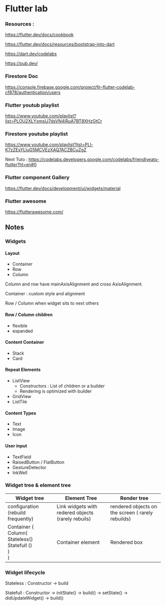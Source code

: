 # Flutter lab

### Resources :
https://flutter.dev/docs/cookbook

https://flutter.dev/docs/resources/bootstrap-into-dart

https://dart.dev/codelabs

https://pub.dev/

### Firestore Doc
https://console.firebase.google.com/project/fir-flutter-codelab-cf878/authentication/users

### Flutter youtub playlist
https://www.youtube.com/playlist?list=PLOU2XLYxmsIJ7dsVN4iRuA7BT8XHzGtCr

### Firestore youtube playlist
https://www.youtube.com/playlist?list=PLl-K7zZEsYLluG5MCVEzXAQ7ACZBCuZgZ

Next Tuto : https://codelabs.developers.google.com/codelabs/friendlyeats-flutter?hl=en#0

### Flutter component Gallery

https://flutter.dev/docs/development/ui/widgets/material

### Flutter awesome 

https://flutterawesome.com/

## Notes

### Widgets

#### Layout

- Container
- Row
- Column

Column and row have mainAxisAlignment and cross AxisAlignment.

Container : custom style and alignment 

Row / Column when widget sits to next others

#### Row / Column children

- flexible
- expanded

#### Content Container

- Stack
- Card

#### Repeat Elements

- ListView
  - Constructors : List of children or a builder
  - Rendering is optimized with builder
- GridView
- ListTile

#### Content Types

- Text
- Image
- Icon

#### User input

- TextField
- RaisedButton / FlatButton
- GestureDetector
- InkWell



### Widget tree & element tree

| Widget tree                                                  | Element Tree                                       | Render tree                                       |
| ------------------------------------------------------------ | -------------------------------------------------- | ------------------------------------------------- |
| configuration (rebuild frequently)                           | Link widgets with redered objects (rarely rebuils) | rendered objects on the screen ( rarely rebuilds) |
| Container (<br />  Column(<br />Stateless()<br />Statefull ()<br />)<br />) | Container element                                  | Rendered box                                      |

### Widget lifecycle

Stateless : Constructor -> build

Statefull : Constructor -> initState() -> build() -> setState() -> didUpdateWidget() -> build()